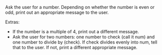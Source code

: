 Ask the user for a number. Depending on whether the number is even or odd, print out an appropriate message to the user.

Extras:

- If the number is a multiple of 4, print out a different message.
- Ask the user for two numbers: one number to check (call it num) and one number to divide by (check). If check divides evenly into num, tell that to the user. If not, print a different appropriate message.